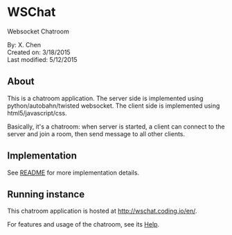 # WSChat 
Websocket Chatroom

By: X. Chen  
Created on: 3/18/2015  
Last modified: 5/12/2015  


About 
------

This is a chatroom application. The server side is implemented using python/autobahn/twisted websocket. The client side is implemented using html5/javascript/css.

Basically, it's a chatroom: when server is started, a client can connect to the server and join a room, then send message to all other clients. 

Implementation
------

See <a href="https://github.com/chenx/wschat/blob/master/README">README</a> for more implementation details.

Running instance
------

This chatroom application is hosted at <a href="http://wschat.coding.io/en/">http://wschat.coding.io/en/</a>.

For features and usage of the chatroom, see its <a href="http://wschat.coding.io/en/help.html">Help</a>.
